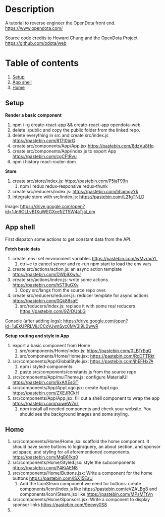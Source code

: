 # Description

A tutorial to reverse engineer the OpenDota front end. https://www.opendota.com/

Source code credits to Howard Chung and the OpenDota Project https://github.com/odota/web

# Table of contents
1. [Setup](#setup)
1. [App shell](#app)
1. [Home](#home)

## Setup <a name="setup"></a>
**Render a basic component**
1. npm i -g create-react-app && create-react-app opendota-web
1. delete ./public and copy the public folder from the linked repo.
1. delete everything in src and create src/index.js https://pastebin.com/817t0brG
1. create src/components/App/App.jsx https://pastebin.com/8dzVu8Hq
1. create src/components/App/index.js to export App https://pastebin.com/cgCFtRvu
1. npm i history react-router-dom

**Store**
1. create src/store/index.js: https://pastebin.com/P5iaT99n
    1. npm i redux redux-responsive redux-thunk
1. create src/reducers/index.js: https://pastebin.com/hhamgvYk
1. integrate store with src/index.js: https://pastebin.com/L21gTNLD

Image: https://drive.google.com/open?id=1Jn6OLLvB1XuWEGXce1jZT5W4aTjal_cm

## App shell <a name="app"></a>

First dispatch some actions to get constant data from the API.

**Fetch basic data**
1. create .env: set environment variables https://pastebin.com/wMyrauYL
    1. ctrl+c to cancel server and re-run npm start to load the env vars
1. create src/actions/action.js: an async action template https://pastebin.com/DWb9XwhJ
1. create src/actions/index.js: write some actions https://pastebin.com/hST9uGXv
    1. Copy src/langs from the source repo over.
1. create src/reducers/reducer.js: reducer template for async actions https://pastebin.com/0Qk88sqE
    1. src/reducers/index.js: replace it with some real reducers https://pastebin.com/9ZrDUbLG

Console (after adding logs): https://drive.google.com/open?id=1uEkUPRLVljJCCoVJwnSyc0MV3i9L0wwR

**Setup routing and style in App**
1. export a basic component from Home
    1. src/components/Home/index.js: https://pastebin.com/0LBTrEqQ
    2. src/components/Home/Home.jsx: https://pastebin.com/RcDTTRkt
1. src/components/App/GlobalStyle.jsx: https://pastebin.com/jhEFHx7A
    1. npm i styled-components
    2. paste src/components/constants.js from the source repo
1. src/components/App/muiTheme.js: configure MaterialUI https://pastebin.com/6xAXEsGT
1. src/components/App/AppLogo.jsx: create AppLogo https://pastebin.com/ZXEJRCkH
1. src/components/App/App.jsx: fill out a shell component to wrap the app https://pastebin.com/xuweW7nz
    1. npm install all needed components and check your website. You should see the background images and some styling.

## Home <a name="home"></a>

1. src/components/Home/Home.jsx: scaffold the home component. It should have some buttons to login/query, an about section, and sponsor ad space, and styling for all aforementioned components. https://pastebin.com/MqB61kq0
1. src/components/Home/Styled.jsx: style the subcomponents https://pastebin.com/P4KiAEN8
1. src/components/Home/Buttons.jsx: Write a component for the home buttons https://pastebin.com/iSX15EaU
    1. Add the IconSteam component we need for buttons: create components/Icon/index.js like https://pastebin.com/eVZALBg8 and components/Icon/Steam.jsx like https://pastebin.com/MPsMTtVn
1. src/components/Home/Sponsors.jsx: Write a component to display sponsor links https://pastebin.com/9eewy0S8
1. 